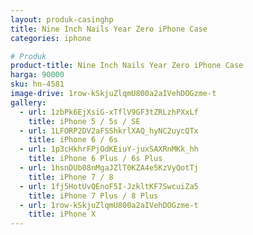 ```yaml
---
layout: produk-casinghp
title: Nine Inch Nails Year Zero iPhone Case
categories: iphone

# Produk
product-title: Nine Inch Nails Year Zero iPhone Case
harga: 90000
sku: hn-4581
image-drive: 1row-kSkjuZlqmU800a2aIVehDOGzme-t
gallery:
  - url: 1zbPk6EjXsiG-xTflV9GF3tZRLzhPXxLf
    title: iPhone 5 / 5s / SE
  - url: 1LFORP2DV2aFSShkrlXAQ_hyNC2uycQTx
    title: iPhone 6 / 6s
  - url: 1p3cHkhrFPjOdKEiuY-juxSAXRnMKk_hh
    title: iPhone 6 Plus / 6s Plus
  - url: 1hsnDUb08nMgaJZlT0KZA4e5KzVyQotTj
    title: iPhone 7 / 8
  - url: 1fj5HotUvQEnoF5I-JzkltKF7SwcuiZa5
    title: iPhone 7 Plus / 8 Plus
  - url: 1row-kSkjuZlqmU800a2aIVehDOGzme-t
    title: iPhone X
---
```

